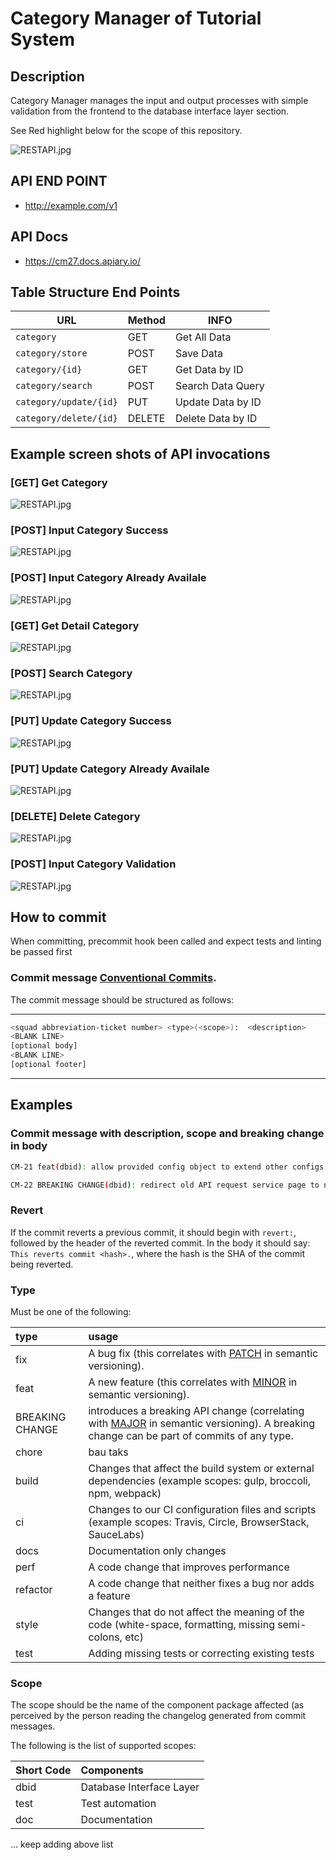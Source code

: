 # Category Manager of Tutorial System

## Description 

Category Manager manages the input and output processes with simple validation from the frontend to the database interface layer section.

See Red highlight below for the scope of this repository.

![RESTAPI.jpg](images/Content_Manager_highlight.png)

## API END POINT
* http://example.com/v1

## API Docs
* https://cm27.docs.apiary.io/

## Table Structure End Points
| URL                            | Method | INFO              |
| ------------------------------ | ------ | ----------------- |
| `category`             | GET    | Get All Data      |
| `category/store`       | POST   | Save Data         |
| `category/{id}`        | GET    | Get Data by ID    |
| `category/search`      | POST   | Search Data Query |
| `category/update/{id}` | PUT    | Update Data by ID |
| `category/delete/{id}` | DELETE | Delete Data by ID |


## Example screen shots of API invocations

### [GET] Get Category
![RESTAPI.jpg](images/01-get-category.png)

### [POST] Input Category Success
![RESTAPI.jpg](images/02-post-category-success.png)

### [POST] Input Category Already Availale
![RESTAPI.jpg](images/03-post-category-already-available.png)

### [GET] Get Detail Category
![RESTAPI.jpg](images/04-get-detail-category.png)

### [POST] Search Category
![RESTAPI.jpg](images/05-post-search-category.png)

### [PUT] Update Category Success
![RESTAPI.jpg](images/06-put-update-category-success.png)

### [PUT] Update Category Already Availale
![RESTAPI.jpg](images/07-put-update-category-already-availabe.png)

### [DELETE] Delete Category
![RESTAPI.jpg](images/08-delete-category.png)

### [POST] Input Category Validation
![RESTAPI.jpg](images/09-post-category-validation.png)


## How to commit

When committing, precommit hook been called and expect tests and linting be passed first

### Commit message [Conventional Commits](https://conventionalcommits.org/).

The commit message should be structured as follows:

---

```bash
<squad abbreviation-ticket number> <type>(<scope>):  <description>
<BLANK LINE>
[optional body]
<BLANK LINE>
[optional footer]
```

---

## Examples

### Commit message with description, scope and breaking change in body

```bash
CM-21 feat(dbid): allow provided config object to extend other configs

CM-22 BREAKING CHANGE(dbid): redirect old API request service page to new version
```

### Revert

If the commit reverts a previous commit, it should begin with `revert:`, followed by the header of the reverted commit. In the body it should say: `This reverts commit <hash>.`, where the hash is the SHA of the commit being reverted.

### Type

Must be one of the following:

| type            | usage                                                                                                                                                                 |
| :-------------- | :-------------------------------------------------------------------------------------------------------------------------------------------------------------------- |
| fix             | A bug fix (this correlates with [PATCH](http://semver.org/#summary) in semantic versioning).                                                                          |
| feat            | A new feature (this correlates with [MINOR](http://semver.org/#summary) in semantic versioning).                                                                      |
| BREAKING CHANGE | introduces a breaking API change (correlating with [MAJOR](http://semver.org/#summary) in semantic versioning). A breaking change can be part of commits of any type. |
| chore           | bau taks                                                                                                                                                              |
| build           | Changes that affect the build system or external dependencies (example scopes: gulp, broccoli, npm, webpack)                                                          |
| ci              | Changes to our CI configuration files and scripts (example scopes: Travis, Circle, BrowserStack, SauceLabs)                                                           |
| docs            | Documentation only changes                                                                                                                                            |
| perf            | A code change that improves performance                                                                                                                               |
| refactor        | A code change that neither fixes a bug nor adds a feature                                                                                                             |
| style           | Changes that do not affect the meaning of the code (white-space, formatting, missing semi-colons, etc)                                                                |
| test            | Adding missing tests or correcting existing tests                                                                                                                     |

### Scope

The scope should be the name of the component package affected (as perceived by the person reading the changelog generated from commit messages.

The following is the list of supported scopes:

| Short Code | Components               |
| :--------- | :----------------------- |
| dbid       | Database Interface Layer |
| test       | Test automation          |
| doc        | Documentation            |
... keep adding above list
